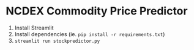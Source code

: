 # NCDEX Commodity Price Predictor

1. Install Streamlit
2. Install dependencies (ie. `pip install -r requirements.txt`)
3. `streamlit run stockpredictor.py`
